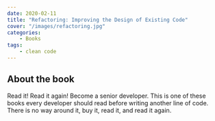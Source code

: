 ```yaml
---
date: 2020-02-11
title: "Refactoring: Improving the Design of Existing Code"
cover: "/images/refactoring.jpg"
categories:
    - Books
tags:
    - clean code
---
```


## About the book

Read it! Read it again! Become a senior developer. This is one of these books every developer should read before writing another line of code. There is no way around it, buy it, read it, and read it again.
